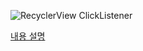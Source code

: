 ![RecyclerView ClickListener](https://user-images.githubusercontent.com/52282493/204125872-c87887c4-cd2c-4902-be04-f608a2936589.gif)

[내용 설명](https://ogyong.tistory.com/4)